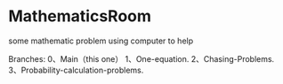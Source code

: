 # MathematicsRoom
some mathematic problem using computer to help


Branches:
0、Main（this one）
1、One-equation.
2、Chasing-Problems.
3、Probability-calculation-problems.
